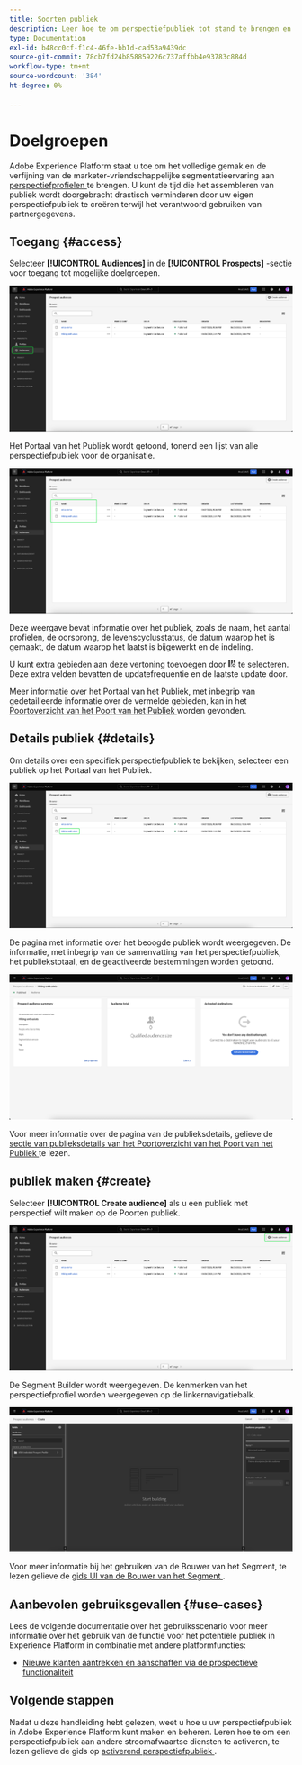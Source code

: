 ```yaml
---
title: Soorten publiek
description: Leer hoe te om perspectiefpubliek tot stand te brengen en te gebruiken om onbekende klanten te richten gebruikend derdeinformatie.
type: Documentation
exl-id: b48cc0cf-f1c4-46fe-bb1d-cad53a9439dc
source-git-commit: 78cb7fd24b858859226c737affbb4e93783c884d
workflow-type: tm+mt
source-wordcount: '384'
ht-degree: 0%

---
```


# Doelgroepen

Adobe Experience Platform staat u toe om het volledige gemak en de verfijning van de marketer-vriendschappelijke segmentatieervaring aan [ perspectiefprofielen ](../../profile/ui/prospect-profile.md) te brengen. U kunt de tijd die het assembleren van publiek wordt doorgebracht drastisch verminderen door uw eigen perspectiefpubliek te creëren terwijl het verantwoord gebruiken van partnergegevens.

## Toegang {#access}

Selecteer **[!UICONTROL Audiences]** in de **[!UICONTROL Prospects]** -sectie voor toegang tot mogelijke doelgroepen.

![ de [!UICONTROL Audiences] knoop wordt benadrukt binnen de [!UICONTROL Prospects] sectie.](../images/types/prospect/prospect-audiences.png)

Het Portaal van het Publiek wordt getoond, tonend een lijst van alle perspectiefpubliek voor de organisatie.

![ het potentiële publiek dat tot de organisatie behoort wordt benadrukt.](../images/types/prospect/browse-audiences.png)

Deze weergave bevat informatie over het publiek, zoals de naam, het aantal profielen, de oorsprong, de levenscyclusstatus, de datum waarop het is gemaakt, de datum waarop het laatst is bijgewerkt en de indeling.

U kunt extra gebieden aan deze vertoning toevoegen door ![ het pictogram van het filterattribuut ](/help/images/icons/column-settings.png) te selecteren. Deze extra velden bevatten de updatefrequentie en de laatste update door.

Meer informatie over het Portaal van het Publiek, met inbegrip van gedetailleerde informatie over de vermelde gebieden, kan in het [ Poortoverzicht van het Poort van het Publiek ](../ui/audience-portal.md#list) worden gevonden.

## Details publiek {#details}

Om details over een specifiek perspectiefpubliek te bekijken, selecteer een publiek op het Portaal van het Publiek.

![ een specifiek perspectiefpubliek wordt benadrukt.](../images/types/prospect/select-specific-audience.png)

De pagina met informatie over het beoogde publiek wordt weergegeven. De informatie, met inbegrip van de samenvatting van het perspectiefpubliek, het publiekstotaal, en de geactiveerde bestemmingen worden getoond.

![ de pagina van de vooruitgangspublieksdetails wordt getoond.](../images/types/prospect/audience-details.png)

Voor meer informatie over de pagina van de publieksdetails, gelieve de [ sectie van publieksdetails van het Poortoverzicht van het Poort van het Publiek ](../ui/audience-portal.md#audience-details) te lezen.

## publiek maken {#create}

Selecteer **[!UICONTROL Create audience]** als u een publiek met perspectief wilt maken op de Poorten publiek.

![ de [!UICONTROL Create audience] knoop wordt benadrukt op het potentiële publiek doorbladert pagina.](../images/types/prospect/select-create-audience.png)

De Segment Builder wordt weergegeven. De kenmerken van het perspectiefprofiel worden weergegeven op de linkernavigatiebalk.

![ de Bouwer van het Segment wordt getoond. Merk op dat de enige beschikbare attributen voor de klasse van het Profiel van het Vooruitzicht zijn.](../images/types/prospect/segment-builder.png)

Voor meer informatie bij het gebruiken van de Bouwer van het Segment, te lezen gelieve de [ gids UI van de Bouwer van het Segment ](../ui/segment-builder.md).

## Aanbevolen gebruiksgevallen {#use-cases}

Lees de volgende documentatie over het gebruiksscenario voor meer informatie over het gebruik van de functie voor het potentiële publiek in Experience Platform in combinatie met andere platformfuncties:

- [Nieuwe klanten aantrekken en aanschaffen via de prospectieve functionaliteit](../../rtcdp/partner-data/prospecting.md)

## Volgende stappen

Nadat u deze handleiding hebt gelezen, weet u hoe u uw perspectiefpubliek in Adobe Experience Platform kunt maken en beheren. Leren hoe te om een perspectiefpubliek aan andere stroomafwaartse diensten te activeren, te lezen gelieve de gids op [ activerend perspectiefpubliek ](../../destinations/ui/activate-prospect-audiences.md).
